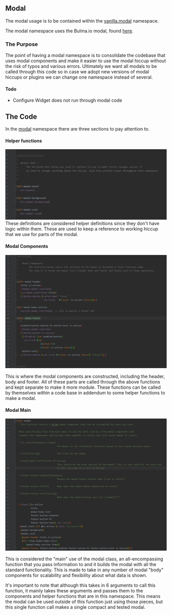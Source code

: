 ## Modal

The modal usage is to be contained within the 
[vanilla.modal](../src/cljs/vanilla/modal.cljs) namespace.

The modal namespace uses the Bulma.io modal, found 
[here](https://bulma.io/documentation/components/modal/).

### The Purpose

The point of having a modal namespace is to consolidate the codebase that uses
modal components and make it easier to use the modal hiccup without the risk
of typos and various errors. Ultimately we want all modals to be called 
through this code so in case we adopt new versions of modal hiccups or 
plugins we can change one namespace instead of several.

#### Todo

- Configure Widget does not run through modal code 

## The Code

In the [modal](../src/cljs/vanilla/modal.cljs) namespace there are three sections to pay attention to.

#### Helper functions

![](images/modal_helper_functions.png)
These definitions are considered helper definitions since they don't have
logic within them. These are used to keep a reference to working hiccup
that we use for parts of the modal. 

#### Modal Components

![](images/modal_components.png)

This is where the modal components are constructed, including the header,
body and footer. All of these parts are called through the above functions
and kept separate to make it more module. These functions can be called 
by themselves within a code base in addendum to some helper functions
to make a modal.


#### Modal Main

![](images/modal_main.png)

This is considered the "main" use of the modal class, an all-encompassing 
function that you pass information to and it builds the modal with all
the standard functionality. This is made to take in any number of modal
"body" components for scalability and flexibility about what data is shown.

It's important to note that although this takes in 6 arguments to call
this function, it mainly takes these arguments and passes them to 
the components and helper functions that are in this namespace. This means
the modal can be used outside of this function just using those pieces,
but this single function call makes a single compact and tested modal.